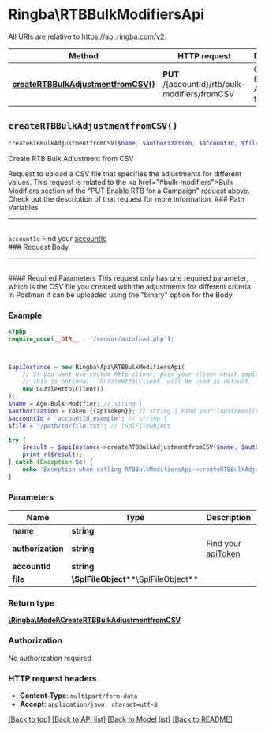 # Ringba\RTBBulkModifiersApi

All URIs are relative to https://api.ringba.com/v2.

Method | HTTP request | Description
------------- | ------------- | -------------
[**createRTBBulkAdjustmentfromCSV()**](RTBBulkModifiersApi.md#createRTBBulkAdjustmentfromCSV) | **PUT** /{accountId}/rtb/bulk-modifiers/fromCSV | Create RTB Bulk Adjustment from CSV


## `createRTBBulkAdjustmentfromCSV()`

```php
createRTBBulkAdjustmentfromCSV($name, $authorization, $accountId, $file): \Ringba\Model\CreateRTBBulkAdjustmentfromCSV
```

Create RTB Bulk Adjustment from CSV

Request to upload a CSV file that specifies the adjustments for different values. This request is related to the <a href=\"#bulk-modifiers\">Bulk Modifiers</a> section of the \"PUT Enable RTB for a Campaign\" request above. Check out the description of that request for more information.  ### Path Variables  <hr> <br>  ``accountId`` Find your [accountId](#get-your-account-information) <br>   ### Request Body <hr> <br>  #### Required Parameters  This request only has one required parameter, which is the CSV file you created with the adjustments for different criteria. In Postman it can be uploaded using the \"binary\" option for the Body.

### Example

```php
<?php
require_once(__DIR__ . '/vendor/autoload.php');



$apiInstance = new Ringba\Api\RTBBulkModifiersApi(
    // If you want use custom http client, pass your client which implements `GuzzleHttp\ClientInterface`.
    // This is optional, `GuzzleHttp\Client` will be used as default.
    new GuzzleHttp\Client()
);
$name = Age-Bulk-Modifier; // string | 
$authorization = Token {{apiToken}}; // string | Find your [apiToken](#get-or-create-api-token)
$accountId = 'accountId_example'; // string | 
$file = "/path/to/file.txt"; // \SplFileObject

try {
    $result = $apiInstance->createRTBBulkAdjustmentfromCSV($name, $authorization, $accountId, $file);
    print_r($result);
} catch (Exception $e) {
    echo 'Exception when calling RTBBulkModifiersApi->createRTBBulkAdjustmentfromCSV: ', $e->getMessage(), PHP_EOL;
}
```

### Parameters

Name | Type | Description  | Notes
------------- | ------------- | ------------- | -------------
 **name** | **string**|  |
 **authorization** | **string**| Find your [apiToken](#get-or-create-api-token) |
 **accountId** | **string**|  |
 **file** | **\SplFileObject****\SplFileObject**|  |

### Return type

[**\Ringba\Model\CreateRTBBulkAdjustmentfromCSV**](../Model/CreateRTBBulkAdjustmentfromCSV.md)

### Authorization

No authorization required

### HTTP request headers

- **Content-Type**: `multipart/form-data`
- **Accept**: `application/json; charset=utf-8`

[[Back to top]](#) [[Back to API list]](../../README.md#endpoints)
[[Back to Model list]](../../README.md#models)
[[Back to README]](../../README.md)
